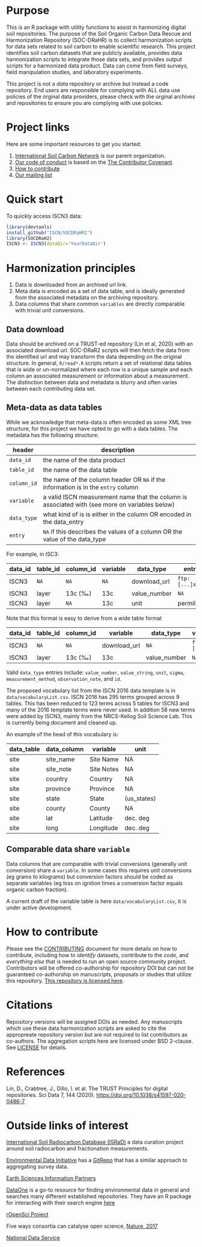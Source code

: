# Purpose

This is an R package with utility functions to assist in harmonizing digital soil repositories.
The purpose of the Soil Organic Carbon Data Rescue and Harmonization Repository (SOC-DRaHR) is to collect harmonization scripts for data sets related to soil carbon to enable scientific research.
This project identifies soil carbon datasets that are publicly available, provides data harmonization scripts to integrate those data sets, and provides output scripts for a harmonized data product.
Data can come from field surveys, field manipulation studies, and laboratory experiments.

This project is not a _data_ repository or archive but instead a code repository.
End users are responsible for complying with ALL data use policies of the orginal data providers, please check with the orginal archives and repositories to ensure you are complying with use policies.

# Project links

Here are some important resources to get you started:
1) [International Soil Carbon Network](http://iscn.fluxdata.org/) is our parent organization.
2) [Our code of conduct](CONTRIBUTING.md) is based on the [The Contributor Covenant](https://www.contributor-covenant.org/).
3) [How to contribute](CONTRIBUTING.md)
4) [Our mailing list](https://groups.google.com/forum/#!forum/soc-drahr)

# Quick start

To quickly access ISCN3 data:
```R
library(devtools)
install_github("ISCN/SOCDRaHR2")
library(SOCDRaH2)
ISCN3 <- ISCN3(dataDir='YourDataDir')
```

# Harmonization principles

1) Data is downloaded from an archived url link.
2) Meta data is encoded as a set of data table, and is ideally generated from the associated metadata on the archiving repository.
3) Data columns that share common `variables` are directly comparable with trivial unit conversions.

## Data download

Data should be archived on a TRUST-ed repository (Lin et al, 2020) with an associated download url.
SOC-DRaR2 scripts will then fetch the data from the identified url and may transform the data depending on the original structure.
In general, `R/read*.R` scripts return a set of relational data tables that is wide or un-normalized where each row is a unique sample and each column an associated measurement or information about a measurement.
The distinction between data and metadata is blurry and often varies between each contributing data set.

## Meta-data as data tables

While we acknowledge that meta-data is often encoded as some XML tree structure, for this project we have opted to go with a data tables.
The metadata has the following structure:

header | description
------------|-------------
 `data_id`  | the name of the data product
 `table_id` | the name of the data table
 `column_id`| the name of the column header OR `NA` if the information is in the `entry` column
 `variable` | a valid ISCN measurement name that the column is associated with (see more on variables below)
`data_type` | what kind of is is either in the column OR encoded in the data_entry
    `entry` | `NA` if this describes the values of a column OR the value of the data_type

For example, in ISC3:

data_id  |  table_id | column_id | variable | data_type | entry
---------|---------|-----------|----------|-----------|------
  ISCN3  |   `NA`  | `NA`      |    `NA`  | download_url | `ftp:[...]xlsx`
  ISCN3  |  layer  | 13c (‰)   |  13c     | value_number | `NA`
  ISCN3  |  layer  |   `NA`    |  13c     | unit      | permille

Note that this format is easy to derive from a wide table format

data_id  |  table_id | column_id | variable | data_type |  value_string |   unit 
---------|----------|-----------|-----------|-----------|---------------|------------
  ISCN3  |   `NA`   | `NA`  | download_url | `NA`       |  `ftp:[...]xlsx` |  `NA`   
  ISCN3  |  layer  | 13c (‰)   |  13c     | value_number |  `NA`         |  permille
  
Valid `data_type` entries include: `value_number`, `value_string`, `unit`, `sigma`, `measurement_method`, `observation_note`, and `id`.

The proposed vocabulary list from the ISCN 2016 data template is in `data/vocabularyList.csv`.
ISCN 2016 has 295 terms grouped across 9 tables. 
This has been reduced to 123 terms across 5 tables for ISCN3 and many of the 2016 template terms were never used.
In addition 58 new terms were added by ISCN3, mainly from the NRCS-Kellog Soil Science Lab.
This is currently being document and cleaned up.

An example of the head of this vocabulary is:

data_table|data_column|variable|unit
----------|-----------|-------------------|----
site|site_name|Site Name|NA
site|site_note|Site Notes|NA
site|country|Country|NA
site|province|Province|NA
site|state|State|(us_states)
site|county|County|NA
site|lat|Latitude|dec. deg
site|long|Longitude|dec. deg

## Comparable data share `variable`

Data columns that are comparable with trivial conversions (generally unit conversion) share a `variable`.
In some cases this requires unit conversions (eg grams to kilograms) but conversion factors should be coded as separate variables (eg loss on ignition times a conversion factor equals organic carbon fraction).

A current draft of the variable table is here `data/vocabularyList.csv`, it is under active development.


# How to contribute

Please see the [CONTRIBUTING](CONTRIBUTING.md) document for more details on how to contribute, including how to *identify* datasets, contribute to the *code*, and *everything else* that is needed to run an open source community project.
Contributors will be offered co-authorship for repository DOI but can not be guaranteed co-authorship on manuscripts, proposals or studies that utilize this repository.
[This repository is licensed here](LICENSE).

# Citations
Repository versions will be assigned DOIs as needed.
Any manuscripts which use these data harmonization scripts are asked to cite the appropreate repository version but are not required to list contributors as co-authors.
The aggregation scripts here are licensed under BSD 2-clause. See [LICENSE](LICENSE.txt) for details.

# References

Lin, D., Crabtree, J., Dillo, I. et al. The TRUST Principles for digital repositories. Sci Data 7, 144 (2020). https://doi.org/10.1038/s41597-020-0486-7

# Outside links of interest

[International Soil Radiocarbon Database (ISRaD)](https://soilradiocarbon.org/) a data curation project around soil radiocarbon and fractionation measurements.

[Environmental Data Initiative](https://environmentaldatainitiative.org/) has a [GitRepo](https://github.com/EDIorg/ecocomDP) that has a similar approach to aggregating survey data.

[Earth Sciences Information Partners](http://www.esipfed.org/)

[DataOne](https://www.dataone.org/) is a go-to resource for finding environmental data in general and searches many different established repositories. They have an R package for interacting with their search engine [here](https://jsta.github.io/2017/03/28/dataone.html)

[rOpenSci Project](https://ropensci.github.io/)

Five ways consortia can catalyse open science, [Nature, 2017](http://www.nature.com/news/five-ways-consortia-can-catalyse-open-science-1.21706)

[National Data Service](http://www.nationaldataservice.org/)


